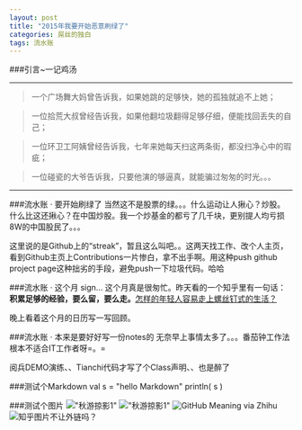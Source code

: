 ```yaml
---
layout: post
title: "2015年我要开始恶意刷绿了"
categories: 屌丝的独白
tags: 流水账
---
```

###引言~一记鸡汤

---

>一个广场舞大妈曾告诉我，如果她跳的足够快，她的孤独就追不上她；

>一位拾荒大叔曾经告诉我，如果他翻垃圾翻得足够仔细，便能找回丢失的自己；

>一位环卫工阿姨曾经告诉我，七年来她每天扫这两条街，都没扫净心中的瑕疵；

>一位碰瓷的大爷告诉我，只要他演的够逼真，就能骗过匆匆的时光。。。

---

###流水账 ·  要开始刷绿了
当然这不是股票的绿。。。什么运动让人揪心？炒股。什么比这还揪心？在中国炒股。我一个炒基金的都亏了几千块，更别提人均亏损8W的中国股民了。。。

这里说的是Github上的“streak”，暂且这么叫吧。。这两天找工作、改个人主页，看到Github主页上Contributions一片惨白，拿不出手啊。用这种push github project page这种拙劣的手段，避免push一下垃圾代码。哈哈

###流水账 ·  这个月 sign...
这个月真是很匆忙。昨天看的一个知乎里有一句话：__积累足够的经验，要么留，要么走。__[怎样的年轻人容易走上螺丝钉式的生活？](http://www.zhihu.com/question/35063340) 

晚上看着这个月的日历写一写回顾。

###流水账 ·  本来是要好好写一份notes的
无奈早上事情太多了。。。番茄钟工作法根本不适合IT工作者呀=。=

阅兵DEMO演练、、Tianchi代码才写了个Class声明、、也是醉了


###测试个Markdown
	val s = "hello Markdown"
	println( s )

###测试个图片
!["秋游掠影1"](http://pic1.zhimg.com/fe3d32b766b31f2bd1e1d38f2d41f958_b.jpg)
!["秋游掠影1"](http://img5.imgtn.bdimg.com/it/u=3559897321,3765575306&fm=15&gp=0.jpg)
![GitHub Meaning via Zhihu](http://pic1.zhimg.com/fe3d32b766b31f2bd1e1d38f2d41f958_b.jpg "GitHub Meaning")
![知乎图片不让外链吗？](http://img5.imgtn.bdimg.com/it/u=3559897321,3765575306&fm=15&gp=0.jpg "Zhihu")